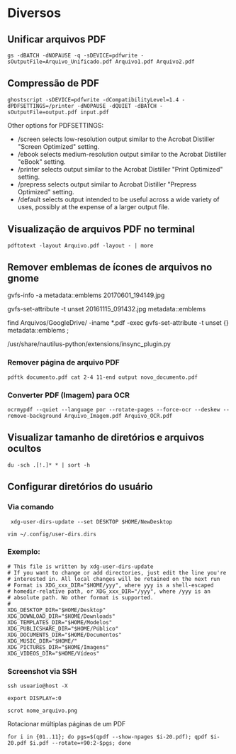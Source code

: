 # Diversos

## Unificar arquivos PDF

```text
gs -dBATCH -dNOPAUSE -q -sDEVICE=pdfwrite -sOutputFile=Arquivo_Unificado.pdf Arquivo1.pdf Arquivo2.pdf
```

## Compressão de PDF

```text
ghostscript -sDEVICE=pdfwrite -dCompatibilityLevel=1.4 -dPDFSETTINGS=/printer -dNOPAUSE -dQUIET -dBATCH -sOutputFile=output.pdf input.pdf
```

Other options for PDFSETTINGS:

* /screen selects low-resolution output similar to the Acrobat Distiller "Screen Optimized" setting.
* /ebook selects medium-resolution output similar to the Acrobat Distiller "eBook" setting.
* /printer selects output similar to the Acrobat Distiller "Print Optimized" setting.
* /prepress selects output similar to Acrobat Distiller "Prepress Optimized" setting.
* /default selects output intended to be useful across a wide variety of uses, possibly at the expense of a larger output file.

## Visualização de arquivos PDF no terminal

```text
pdftotext -layout Arquivo.pdf -layout - | more
```

## Remover emblemas de ícones de arquivos no gnome

gvfs-info -a metadata::emblems 20170601\_194149.jpg

gvfs-set-attribute -t unset 20161115\_091432.jpg metadata::emblems

find Arquivos/GoogleDrive/ -iname \*.pdf -exec gvfs-set-attribute -t unset {} metadata::emblems \;

/usr/share/nautilus-python/extensions/insync\_plugin.py

### Remover página de arquivo PDF

```text
pdftk documento.pdf cat 2-4 11-end output novo_documento.pdf
```

### Converter PDF \(Imagem\) para OCR

```text
ocrmypdf --quiet --language por --rotate-pages --force-ocr --deskew --remove-background Arquivo_Imagem.pdf Arquivo_OCR.pdf
```

## Visualizar tamanho de diretórios e arquivos ocultos

```text
du -sch .[!.]* * | sort -h
```

## Configurar diretórios do usuário

### Via comando

```text
 xdg-user-dirs-update --set DESKTOP $HOME/NewDesktop
```

```text
vim ~/.config/user-dirs.dirs
```

### Exemplo:

```text
# This file is written by xdg-user-dirs-update
# If you want to change or add directories, just edit the line you're
# interested in. All local changes will be retained on the next run
# Format is XDG_xxx_DIR="$HOME/yyy", where yyy is a shell-escaped
# homedir-relative path, or XDG_xxx_DIR="/yyy", where /yyy is an
# absolute path. No other format is supported.
# 
XDG_DESKTOP_DIR="$HOME/Desktop"
XDG_DOWNLOAD_DIR="$HOME/Downloads"
XDG_TEMPLATES_DIR="$HOME/Modelos"
XDG_PUBLICSHARE_DIR="$HOME/Público"
XDG_DOCUMENTS_DIR="$HOME/Documentos"
XDG_MUSIC_DIR="$HOME/"
XDG_PICTURES_DIR="$HOME/Imagens"
XDG_VIDEOS_DIR="$HOME/Vídeos"
```

### Screenshot via SSH

```text
ssh usuario@host -X

export DISPLAY=:0

scrot nome_arquivo.png
```

Rotacionar múltiplas páginas de um PDF

```text
for i in {01..11}; do pgs=$(qpdf --show-npages $i-20.pdf); qpdf $i-20.pdf $i.pdf --rotate=+90:2-$pgs; done
```

